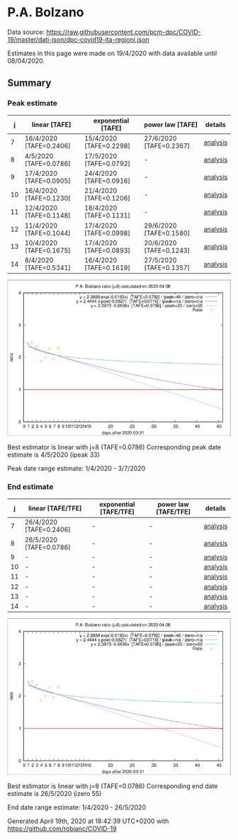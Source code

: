 # P.A. Bolzano


Data source: https://raw.githubusercontent.com/pcm-dpc/COVID-19/master/dati-json/dpc-covid19-ita-regioni.json

Estimates in this page were made on 19/4/2020 with data available until 08/04/2020.


## Summary 

### Peak estimate 
|j|linear [TAFE]|exponential [TAFE]|power law [TAFE]|details|
|---|----|-----------|---------|-------|
|7|16/4/2020 [TAFE=0.2406]|15/4/2020 [TAFE=0.2298]|27/6/2020 [TAFE=0.2367]|[analysis](COVID-19_p.a._bolzano_j7_2020-04-08.md)|
|8|4/5/2020 [TAFE=0.0786]|17/5/2020 [TAFE=0.0792]|-|[analysis](COVID-19_p.a._bolzano_j8_2020-04-08.md)|
|9|17/4/2020 [TAFE=0.0905]|24/4/2020 [TAFE=0.0916]|-|[analysis](COVID-19_p.a._bolzano_j9_2020-04-08.md)|
|10|16/4/2020 [TAFE=0.1230]|21/4/2020 [TAFE=0.1206]|-|[analysis](COVID-19_p.a._bolzano_j10_2020-04-08.md)|
|11|12/4/2020 [TAFE=0.1148]|18/4/2020 [TAFE=0.1131]|-|[analysis](COVID-19_p.a._bolzano_j11_2020-04-08.md)|
|12|11/4/2020 [TAFE=0.1044]|17/4/2020 [TAFE=0.0998]|29/6/2020 [TAFE=0.1580]|[analysis](COVID-19_p.a._bolzano_j12_2020-04-08.md)|
|13|10/4/2020 [TAFE=0.1675]|17/4/2020 [TAFE=0.0893]|20/6/2020 [TAFE=0.1243]|[analysis](COVID-19_p.a._bolzano_j13_2020-04-08.md)|
|14|8/4/2020 [TAFE=0.5341]|16/4/2020 [TAFE=0.1619]|27/5/2020 [TAFE=0.1357]|[analysis](COVID-19_p.a._bolzano_j14_2020-04-08.md)|

![best peak estimate](COVID-19_p.a._bolzano_j8_2020-04-08.png)

Best estimator is linear with j=8 (TAFE=0.0786)
Corresponding peak date estimate is 4/5/2020 (ipeak 33)


Peak date range estimate: 1/4/2020 - 3/7/2020

### End estimate 
|j|linear [TAFE/TFE]|exponential [TAFE/TFE]|power law [TAFE/TFE]|details|
|---|----|-----------|---------|-------|
|7|26/4/2020 [TAFE=0.2406]|-|-|[analysis](COVID-19_p.a._bolzano_j7_2020-04-08.md)|
|8|26/5/2020 [TAFE=0.0786]|-|-|[analysis](COVID-19_p.a._bolzano_j8_2020-04-08.md)|
|9|-|-|-|[analysis](COVID-19_p.a._bolzano_j9_2020-04-08.md)|
|10|-|-|-|[analysis](COVID-19_p.a._bolzano_j10_2020-04-08.md)|
|11|-|-|-|[analysis](COVID-19_p.a._bolzano_j11_2020-04-08.md)|
|12|-|-|-|[analysis](COVID-19_p.a._bolzano_j12_2020-04-08.md)|
|13|-|-|-|[analysis](COVID-19_p.a._bolzano_j13_2020-04-08.md)|
|14|-|-|-|[analysis](COVID-19_p.a._bolzano_j14_2020-04-08.md)|

![best zero estimate](COVID-19_p.a._bolzano_j8_2020-04-08.png)

Best estimator is linear with j=8 (TAFE=0.0786)
Corresponding end date estimate is 26/5/2020 (izero 55)


End date range estimate: 1/4/2020 - 26/5/2020

Generated April 19th, 2020 at 18:42:39 UTC+0200 with https://github.com/robianc/COVID-19
